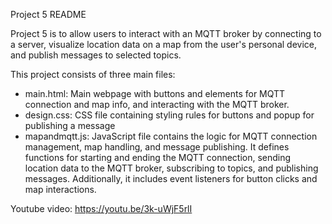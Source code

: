 Project 5 README

Project 5 is to allow users to interact with an MQTT broker by connecting to a server, visualize location data on a map from the user's personal device, and publish messages to selected topics.

This project consists of three main files:

- main.html: Main webpage with buttons and elements for MQTT connection and map info, and interacting with the MQTT broker.
- design.css: CSS file containing styling rules for buttons and popup for publishing a message
- mapandmqtt.js: JavaScript file contains the logic for MQTT connection management, map handling, and message publishing. It defines functions for starting and ending the MQTT connection, sending location data to the MQTT broker, subscribing to topics, and publishing messages. Additionally, it includes event listeners for button clicks and map interactions.

Youtube video: https://youtu.be/3k-uWjF5rlI
